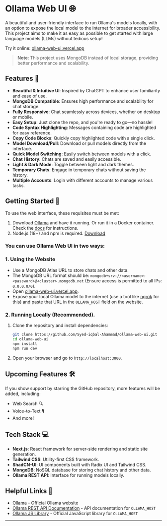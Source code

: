 # Ollama Web UI 🌐

A beautiful and user-friendly interface to run Ollama's models locally, with an option to expose the local model to the internet for broader accessibility. This project aims to make it as easy as possible to get started with large language models (LLMs) without tedious setup!

Try it online: [ollama-web-ui.vercel.app](https://ollama-web-ui.vercel.app)

> **Note**: This project uses MongoDB instead of local storage, providing better performance and scalability.

## Features 🎉

- **Beautiful & Intuitive UI**: Inspired by ChatGPT to enhance user familiarity and ease of use.
- **MongoDB Compatible**: Ensures high performance and scalability for chat storage.
- **Fully Responsive**: Chat seamlessly across devices, whether on desktop or mobile.
- **Easy Setup**: Just clone the repo, and you're ready to go—no hassle!
- **Code Syntax Highlighting**: Messages containing code are highlighted for easy reference.
- **Copy Code Blocks**: Quickly copy highlighted code with a single click.
- **Model Download/Pull**: Download or pull models directly from the interface.
- **Quick Model Switching**: Easily switch between models with a click.
- **Chat History**: Chats are saved and easily accessible.
- **Light & Dark Mode**: Toggle between light and dark themes.
- **Temporary Chats**: Engage in temporary chats without saving the history.
- **Multiple Accounts**: Login with different accounts to manage various tasks.

## Getting Started 🚀

To use the web interface, these requisites must be met:

1. Download [Ollama](https://ollama.com/download) and have it running. Or run it in a Docker container. Check the [docs](https://github.com/ollama/ollama) for instructions.
2. Node.js (18+) and npm is required. [Download](https://nodejs.org/en/download)


### You can use Ollama Web UI in two ways:

### 1. Using the Website

- Use a MongoDB Atlas URL to store chats and other data.
- The MongoDB URL format should be: `mongodb+srv://<username>:<password>@<cluster>.mongodb.net` (Ensure access is permitted to all IPs: `0.0.0.0/0`).
- Open [ollama-web-ui.vercel.app](https://ollama-web-ui.vercel.app).
- Expose your local Ollama model to the internet (use a tool like [ngrok](https://ngrok.com/) for this) and paste that URL in the `OLLAMA_HOST` field on the website.

### 2. Running Locally (Recommended).

1. Clone the repository and install dependencies:
   ```bash
   git clone https://github.com/Syed-iqbal-Ahammad/ollama-web-ui.git
   cd ollama-web-ui
   npm install
   npm run dev
   ```
2. Open your browser and go to `http://localhost:3000`.

## Upcoming Features 🛠️

If you show support by starring the GitHub repository, more features will be added, including:

- Web Search 🔍
- Voice-to-Text 🎙️
- And more!

## Tech Stack 💻

- **Next.js**: React framework for server-side rendering and static site generation.
- **Tailwind CSS**: Utility-first CSS framework.
- **ShadCN-UI**: UI components built with Radix UI and Tailwind CSS.
- **MongoDB**: NoSQL database for storing chat history and other data.
- **Ollama REST API**: Interface for running models locally.

## Helpful Links 🔗

- [Ollama](https://ollama.com/) - Official Ollama website
- [Ollama REST API Documentation](https://github.com/ollama/ollama/blob/main/docs/api.md) - API documentation for `OLLAMA_HOST`
- [Ollama JS Library](https://github.com/ollama/ollama-js) - Official JavaScript library for `OLLAMA_HOST`

--- 

